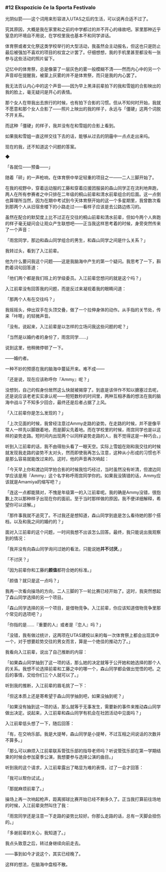 ### #12 Ekspozicio ĉe la Sporta Festivalo

光阴似箭——这个词用来形容进入UTAS之后的生活，可以说再合适不过了。

究其原因，大概是我在家里和之前的中学都过的并不开心的缘故吧。家里那种近乎窒息的环境自不用说，在学校里我也基本不和同学讲话。

体育祭或者文化祭这类学校举行的大型活动，我虽然会主动报名，但这也只是防止最后被强加不喜欢的项目的权宜之计罢了。仔细想想，我的手机里甚至都没有一张参与这些活动的照片留下。

记忆中的体育祭，总是像蒙了一层灰色的雾一般模糊不清——然而内心中的另一个声音却在提醒我，被蒙上灰雾的并不是体育祭，而只是我的内心罢了。

我无法否认内心中的这个声音——因为早上黑泽前辈拍下的我和雪姐的合影映出的我的脸上，毫无疑问是开心的表情。

那个女人在带我出去旅行的时候，也有拍下合影的习惯。但从不知何时开始，我就不愿意和那个女人合影了——照片上映出的我的样子，永远与「僵硬」这两个词脱不开关系。

而这种「僵硬」的样子，我并没有在和雪姐的合影上看到。

如果我和雪姐一直这样交往下去的话，能够从过去的阴霾中一点点走出来吗。

现在的我，还不知道这个问题的答案。

◆

「各就位——预备——」

随着「砰」的一声枪响，在体育祭中举足轻重的项目之一——二人三脚开始了。

在我的视野中，穿着运动服的工藤和穿着应援团服装的森山同学正在流利地奔跑，两人在所有参赛者之中只排在二年级的桐山前辈和清水前辈组合的后面。这一点倒也算理所当然，因为在期中考试到今天体育祭开始的这一个多星期里，我曾数次看到那两个人从旧宿舍楼下的小路走过——看样子应该是去公路边练习的。

虽然在配合的默契度上比不过正在交往的桐山前辈和清水前辈，但如今两个人奔跑的样子毫无疑问会让观众产生联想吧——正当我这样思考着的时候，身旁突然传来了一个声音：

「雨宫同学，那边和森山同学组合的男生，和森山同学之间是什么关系？」

我转过头，看到了入江前辈。

他为什么要问我这个问题——这是我脑海中产生的第一个疑问。我思考了一下，斟酌着词句回答道：

「他们两个都是我们班上的学级委员。入江前辈您想问的就是这个吗？」

入江前辈没有回答我的问题，而是反过来凝视着我的眼睛问道：

「那两个人有在交往吗？」

我摇摇头，伸出双手在头顶交叠，做了一个拉伸身体的动作。从手指的关节处，传来「咔嚓」的轻微声音。

「没有。说起来，入江前辈是以怎样的立场问我这些问题的呢？」

「当然是以婚约者的身份了，雨宫同学……」

说到这里，他稍微停顿了一下。

——婚约者。

一种不妙的预感在我的脑海中蔓延开来。难不成——

「还是说，现在应该称呼你『Ammy』呢？」

没想到，自己的假身份居然这么快就被揭穿了。到底是该佯作不知以搪塞过去呢，还是说应该老老实实承认呢——短短数秒的时间里，两种互相矛盾的想法在我的脑海中战斗了不知多少回合，最终还是后者占据了上风。

「入江前辈你是怎么发现的？」

「上次见面的时候，我曾经注意过Ammy走路的姿势。在走路的时候，并不是像平常人一样先以脚跟着地，而是脚尖先着地。而在学校里的时候，雨宫同学也是以这样的姿势走路。短时间内出现两个以同样姿势走路的人，我不觉得这是一种巧合。」

听到入江前辈的话，我不由得抬头看了一眼天空。实际上雪姐在刚和我交往的时候就发现我走路的姿势不太对头，然而即使我再怎么注意，这种从小形成的习惯也不是那么容易就能改过来的。这时，他的声音再次响起：

「今天早上你和渡边同学拍合影的时候我恰巧经过，当时虽然没有听清，但渡边同学应该是用『Ammy』这个名字称呼雨宫同学你的。如果我没猜错的话，Ammy应该就是Amamiya的缩写吧？」

「连这一点都能猜对，不愧是年级第一的入江前辈呢。我的确是Ammy没错，很抱歉上次以那种样子出现在你的面前。至于当时那样做的原因，我不便详细解释，希望你可以谅解。」

「那件事我就不追究了。不过我还是想知道，森山同学到底是怎么看待她的那个搭档，以及和我之间的婚约的？」

面对入江前辈的这个问题，一时间我想不出该怎么回答。最终，我只能说出我观察到的情况：

「我并没有向森山同学询问过她的看法，只能说她**并不讨厌**。」

「不讨厌？」

「因为前辈你和工藤的**颜值**都符合她的标准。」

「颜值？就只是这一点吗？」

我再一次看向操场的方向，二人三脚的下一轮比赛已经开始了。这时，我突然想起了森山同学选择的另一个项目。

「森山同学选择的另一个项目，是借物竞争。入江前辈，你应该知道借物竞争里那个常见的选项吧？」

「你指的是……『重要的人』或者是『恋人』吗？」

「没错，我有做过统计，这两项在UTAS建校以来的每一次体育祭上都会出现其中一个，对于想要趁势交往的男女而言，算是一个绝佳的推动力了。」

我看向入江前辈，说出了自己推断的内容：

「如果森山同学抽到了这一项的话，那么她的决定就等于公开她和她选择的那个人的关系。我想不论选择前辈和工藤之中的哪一个，森山同学都会做出觉悟的吧。之后的事情，交给你们三个人就可以了。」

听到我的推断，入江前辈的眉毛挑了一下：

「但这本质上还是寄希望于森山同学抽到吧，如果没抽到呢？」

「如果没有抽到这一项的话，那么就等于无事发生，需要新的事件来推动森山同学做出决定。说起来，入江前辈和森山同学有机会在社团活动中见面吗？」

入江前辈低头想了一下，随后回答：

「有，在交响乐部。我是大提琴，森山同学是小提琴，不过互相之间说话的次数并不算多。」

「那么可以麻烦入江前辈联系管弦乐部的指导老师吗？听说管弦乐部在第一学期结束的时候会参加夏季公演，我想要参与选择公演的曲目。」

听到我的这个请求，入江前辈露出了略显为难的表情，过了一会才回答：

「我可以帮你试试。」

「那就麻烦前辈了。」

操场上再一次响起枪声，距离掷球比赛开始已经不剩多久了。正当我打算前往场地的时候，入江前辈突然叫住了我：

「雨宫同学还是注意一下走路的姿势比较好。你那么走路的话，总有一天脚会扭伤的。」

「多谢前辈的关心，我知道了。」

我点头致意之后，转过身继续向前走去。

——事到如今才说这个，其实已经晚了。

这样的想法，在脑海中盘桓不散。

